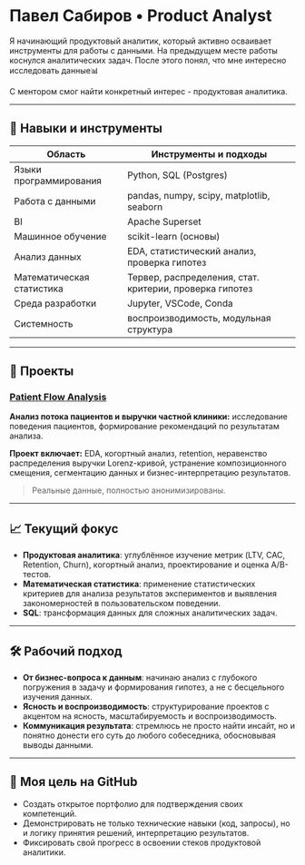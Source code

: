 # Павел Сабиров • Product Analyst

Я начинающий продуктовый аналитик, который активно осваивает инструменты для работы с данными.
На предыдущем месте работы коснулся аналитических задач. После этого понял, что мне интересно исследовать данные📊

С ментором смог найти конкретный интерес - продуктовая аналитика.

---

## 🧩 Навыки и инструменты

| Область                   | Инструменты и подходы                                   |
|---------------------------|---------------------------------------------------------|
| Языки программирования    | Python, SQL (Postgres)                                  |
| Работа с данными          | pandas, numpy, scipy, matplotlib, seaborn               |
| BI                        | Apache Superset                                         |
| Машинное обучение         | scikit-learn (основы)                                   |
| Анализ данных             | EDA, статистический анализ, проверка гипотез            |
| Математическая статистика | Тервер, распределения, стат. критерии, проверка гипотез |
| Среда разработки          | Jupyter, VSCode, Conda                                  |
| Системность               | воспроизводимость, модульная структура                  |

---

## 📂 Проекты

### [Patient Flow Analysis](https://github.com/pavelsabirov/patient_flow_analysis)
**Анализ потока пациентов и выручки частной клиники:** исследование поведения пациентов, формирование рекомендаций по результатам анализа. 

**Проект включает:** EDA, когортный анализ, retention, неравенство распределения выручки Lorenz-кривой, устранение композиционного смещения, сегментацию данных и бизнес-интерпретацию результатов.  
>Реальные данные, полностью анонимизированы.

---

## 📈 Текущий фокус

- **Продуктовая аналитика**: углублённое изучение метрик (LTV, CAC, Retention, Churn), когортный анализ, проектирование и оценка A/B-тестов.
- **Математическая статистика**: применение статистических критериев для анализа результатов экспериментов и выявления закономерностей в пользовательском поведении.
- **SQL**: трансформация данных для сложных аналитических задач.

---

## 🛠 Рабочий подход

- **От бизнес-вопроса к данным**: начинаю анализ с глубокого погружения в задачу и формирования гипотез, а не с бесцельного изучения данных.
- **Ясность и воспроизводимость**: структурирование проектов с акцентом на ясность, масштабируемость и воспроизводимость.
- **Коммуникация результата**: стремлюсь не просто найти инсайт, но и понятно донести его суть до любого собеседника, обосновывая выводы данными.

---

## 📎 Моя цель на GitHub

- Создать открытое портфолио для подтверждения своих компетенций.
- Демонстрировать не только технические навыки (код, запросы), но и логику принятия решений, интерпретацию результатов.
- Фиксировать свой прогресс в освоении стеков продуктовой аналитики.
